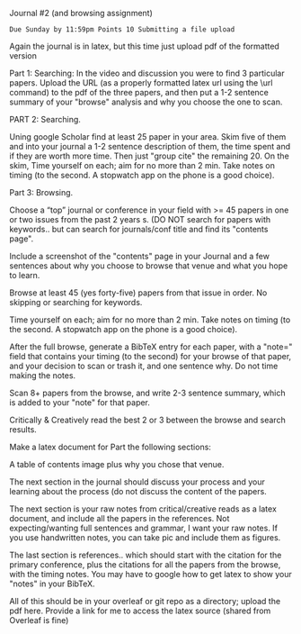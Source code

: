 
Journal #2 (and browsing assignment)

    Due Sunday by 11:59pm Points 10 Submitting a file upload

Again the journal is in latex, but this time just upload pdf of the formatted version

Part 1:  Searching:  In the video and discussion you were to find 3 particular papers.  Upload the URL (as a properly formatted latex url using the \url command)  to the pdf of the three papers, and then put a 1-2 sentence summary of your "browse" analysis and why you choose the one to scan. 

PART 2: Searching.

Uning google Scholar find at least 25 paper in your area.  Skim five of them and into your journal  a 1-2 sentence description of them, the time spent and if they are worth more time.   Then just "group cite" the remaining 20.   On the skim, Time yourself on each; aim for no more than 2 min.    Take notes on timing  (to the second.  A stopwatch app on the phone is a good choice).  

Part 3:  Browsing. 

Choose a “top” journal or conference in your field with >= 45 papers in one or two  issues from the past 2 years s.   (DO NOT search for papers with keywords.. but can search for journals/conf title and find its "contents page". 

 

 Include a screenshot of the "contents" page in your Journal and a few sentences about why you choose to browse that venue and what you hope to learn. 

 

 

Browse at least 45  (yes forty-five) papers from that issue in order. No skipping or searching for keywords.

Time yourself on each; aim for no more than 2 min.    Take notes on timing  (to the second.  A stopwatch app on the phone is a good choice). 

After the full browse,  generate a BibTeX entry for each paper, with a "note=" field that contains your timing (to the second) for your browse of that paper, and your decision to scan or trash it, and one sentence why.  Do not time making the notes.   

 

Scan 8+ papers  from the browse, and write 2-3 sentence summary, which is added to your "note" for that paper.

 

Critically & Creatively read the best  2 or 3 between the browse and search results. 

Make a latex document for Part the following sections:

A table of contents image plus why you chose that venue.

The next section in the journal should discuss your process and your learning about the process (do not discuss the content of the papers. 

The next section is your raw notes from critical/creative reads as a latex document, and include all the papers in the references. Not expecting/wanting full sentences and grammar, I want your raw notes.  If you use handwritten notes, you can take pic and include them as figures.   

 

The last section is references.. which should start with the citation for the primary conference, plus the citations for all the papers from the browse, with the timing notes.   You may have to google how to get latex to show your "notes" in your BibTeX. 

All of this should be in your overleaf or git repo as a directory; upload the pdf here.  Provide a link for me to access the latex source (shared from Overleaf is fine)

 

 

 
